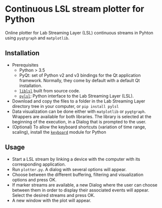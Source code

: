 # Continuous LSL stream plotter for Python
Online plotter for Lab Streaming Layer (LSL) continuous streams in Pyhton using `pyqtgraph` and `matplotlib`.
## Installation
* Prerequisites
  * Python > 3.5
  * PyQt: set of Python v2 and v3 bindings for the Qt application framework. Normally, they come by default with a default Qt installation.
  * [`liblsl`](https://github.com/sccn/labstreaminglayer/wiki/INSTALL) built from source code.
  * [`pylsl`](https://labstreaminglayer.readthedocs.io/dev/app_dev.html#python-apps): Python interface to the Lab Streaming Layer (LSL).
* Download and copy the files to a folder in the Lab Streaming Layer directory tree in your computer, or `pip install pylsl`
* Data visualization can be done either with `matplotlib` or `pyqtgraph`. Wrappers are available for both libraries. The library is selected at the beginning of the execution, in a Dialog that is prompted to the user.
* (Optional) To allow the keyboard shortcuts (variation of time range, scaling), install the [`keyboard`](https://pypi.org/project/keyboard/) module for Python

## Usage
* Start a LSL stream by linking a device with the computer with its corresponding application. 
* Run `plotter.py`. A dialog with several options will appear.
* Choose between the different buffering, filtering and visualization options and press OK.
* If marker streams are available, a new Dialog where the user can choose between them in order to display their associated events will appear. Select the desired streams and press OK.
* A new window with the plot will appear.


###### 